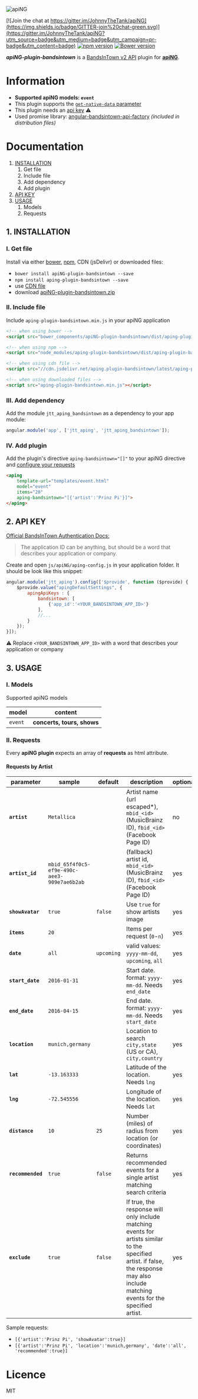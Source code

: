 [logo]: http://aping.io/logo/320/aping-plugin.png "apiNG Plugin"
![apiNG][logo]

[![Join the chat at https://gitter.im/JohnnyTheTank/apiNG](https://img.shields.io/badge/GITTER-join%20chat-green.svg)](https://gitter.im/JohnnyTheTank/apiNG?utm_source=badge&utm_medium=badge&utm_campaign=pr-badge&utm_content=badge)
[![npm version](https://badge.fury.io/js/aping-plugin-bandsintown.png)](https://badge.fury.io/js/aping-plugin-bandsintown)
[![Bower version](https://badge.fury.io/bo/apiNG-plugin-bandsintown.png)](https://badge.fury.io/bo/apiNG-plugin-bandsintown)

**_apiNG-plugin-bandsintown_** is a [BandsInTown v2 API](http://bandsintown.com/api/requests) plugin for [**apiNG**](https://github.com/JohnnyTheTank/apiNG).

# Information
* **Supported apiNG models: `event`**
* This plugin supports the [`get-native-data` parameter](https://aping.readme.io/docs/advanced#parameters)
* This plugin needs an [api key](#2-api-key) :warning:
* Used promise library: [angular-bandsintown-api-factory](https://github.com/JohnnyTheTank/angular-bandsintown-api-factory) _(included in distribution files)_

# Documentation
1. [INSTALLATION](#1-installation)
    1. Get file
    2. Include file
    3. Add dependency
    4. Add plugin
2. [API KEY](#2-api-key)
3. [USAGE](#3-usage)
    1. Models
    2. Requests

## 1. INSTALLATION

### I. Get file
Install via either [bower](http://bower.io/), [npm](https://www.npmjs.com/), CDN (jsDelivr) or downloaded files:

* `bower install apiNG-plugin-bandsintown --save`
* `npm install aping-plugin-bandsintown --save`
* use [CDN file](https://www.jsdelivr.com/projects/aping.plugin-bandsintown)
* download [apiNG-plugin-bandsintown.zip](https://github.com/JohnnyTheTank/apiNG-plugin-bandsintown/zipball/master)

### II. Include file
Include `aping-plugin-bandsintown.min.js` in your apiNG application

```html
<!-- when using bower -->
<script src="bower_components/apiNG-plugin-bandsintown/dist/aping-plugin-bandsintown.min.js"></script>

<!-- when using npm -->
<script src="node_modules/aping-plugin-bandsintown/dist/aping-plugin-bandsintown.min.js"></script>

<!-- when using cdn file -->
<script src="//cdn.jsdelivr.net/aping.plugin-bandsintown/latest/aping-plugin-bandsintown.min.js"></script>

<!-- when using downloaded files -->
<script src="aping-plugin-bandsintown.min.js"></script>
```

### III. Add dependency
Add the module `jtt_aping_bandsintown` as a dependency to your app module:
```js
angular.module('app', ['jtt_aping', 'jtt_aping_bandsintown']);
```

### IV. Add plugin
Add the plugin's directive `aping-bandsintown="[]"` to your apiNG directive and [configure your requests](#ii-requests)
```html
<aping
    template-url="templates/event.html"
    model="event"
    items="20"
    aping-bandsintown="[{'artist':'Prinz Pi'}]">
</aping>
```

## 2. API KEY
[Official BandsInTown Authentication Docs:](http://bandsintown.com/api/authentication)
> The application ID can be anything, but should be a word that describes your application or company.

Create and open `js/apiNG/aping-config.js` in your application folder. It should be look like this snippet:
```js
angular.module('jtt_aping').config(['$provide', function ($provide) {
    $provide.value("apingDefaultSettings", {
        apingApiKeys : {
            bandsintown: [
                {'app_id':'<YOUR_BANDSINTOWN_APP_ID>'}
            ],
            //...
        }
    });
}]);
```

:warning: Replace `<YOUR_BANDSINTOWN_APP_ID>` with a word that describes your application or company

## 3. USAGE

### I. Models
Supported apiNG models

|  model   | content |
|----------|---------|
| `event` | **concerts, tours, shows** |


### II. Requests
Every **apiNG plugin** expects an array of **requests** as html attribute.

#### Requests by Artist
|  parameter  | sample | default | description | optional |
|----------|---------|---------|---------|---------|
| **`artist`** | `Metallica` |  | Artist name (url escaped*), `mbid_<id>` (MusicBrainz ID), `fbid_<id>` (Facebook Page ID)  | no |
| **`artist_id`** | `mbid_65f4f0c5-ef9e-490c-aee3-909e7ae6b2ab` |  | (fallback) artist id, `mbid_<id>` (MusicBrainz ID), `fbid_<id>` (Facebook Page ID) | yes |
| **`showAvatar`**  | `true` | `false` | Use `true` for show artists image |  yes  |
| **`items`**  | `20` | | Items per request (`0`-`n`) |  yes  |
| **`date`**  | `all` | `upcoming` | valid values: `yyyy-mm-dd`, `upcoming`, `all` |  yes  |
| **`start_date`**  | `2016-01-31` |  | Start date. format: `yyyy-mm-dd`. Needs `end_date` |  yes  |
| **`end_date`**  | `2016-04-15` |  | End date. format: `yyyy-mm-dd`. Needs `start_date` |  yes  |
| **`location`**  | `munich,germany` |  | Location to search `city,state` (US or CA), `city,country` |  yes  |
| **`lat`** | `-13.163333` |  | Latitude of the location. Needs `lng` | yes |
| **`lng`** | `-72.545556` |  | Longitude of the location. Needs `lat` | yes |
| **`distance`** | `10` | `25`  | Number (miles) of radius from location (or coordinates) | yes |
| **`recommended`** | `true` | `false` | Returns recommended events for a single artist matching search criteria | yes |
| **`exclude`** | `true` | `false` | If true, the response will only include matching events for artists similar to the specified artist. if false, the response may also include matching events for the specified artist. | yes |

Sample requests:
* `[{'artist':'Prinz Pi', 'showAvatar':true}]`
* `[{'artist':'Prinz Pi', 'location':'munich,germany', 'date':'all', 'recommended':true}]`


# Licence
MIT

